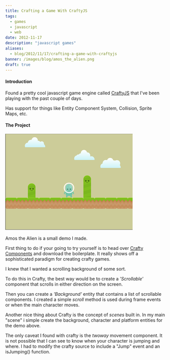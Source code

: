 ```yaml
---
title: Crafting a Game With CraftyJS
tags:
  - games
  - javascript
  - web
date: 2012-11-17
description: "javascript games"
aliases:
  - blog/2012/11/17/crafting-a-game-with-craftyjs
banner: /images/blog/amos_the_alien.png
draft: true
---
```



#### Introduction

Found a pretty cool javascript game engine called [CraftyJS](http://craftyjs.com/) that I've been playing with the past couple of days.

Has support for things like Entity Component System, Collision, Sprite Maps, etc.

#### The Project

[![Amos the Alien](/image/blog/amos_the_alien.png)](https://amos.coda.life)

Amos the Alien is a small demo I made.

First thing to do if your going to try yourself is to head over [Crafty Components](http://craftycomponents.com) and download the boilerplate.  It really shows off a sophisticated paradigm for creating crafty games.

I knew that I wanted a scrolling background of some sort.

To do this in Crafty, the best way would be to create a _'Scrollable'_ component that scrolls in either direction on the screen.

Then you can create a _'Background'_ entity that contains a list of scrollable components.  I created a simple _scroll_ method is used during frame events or when the main character moves.

Another nice thing about Crafty is the concept of _scenes_ built in.  In my main "scene" i simple create the background, character and platform entities for the demo above.

The only caveat I found with crafty is the _twoway_ movement component.  It is not possible that I can see to know when your character is jumping and where.  I had to modify the crafty source to include a "Jump" event and an isJumping() function.

